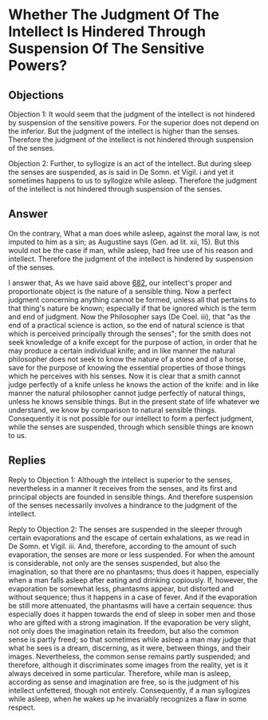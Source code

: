 # Whether The Judgment Of The Intellect Is Hindered Through Suspension Of The Sensitive Powers?

## Objections

Objection 1: It would seem that the judgment of the intellect is not hindered by suspension of the sensitive powers. For the superior does not depend on the inferior. But the judgment of the intellect is higher than the senses. Therefore the judgment of the intellect is not hindered through suspension of the senses.

Objection 2: Further, to syllogize is an act of the intellect. But during sleep the senses are suspended, as is said in De Somn. et Vigil. i and yet it sometimes happens to us to syllogize while asleep. Therefore the judgment of the intellect is not hindered through suspension of the senses.

## Answer

On the contrary, What a man does while asleep, against the moral law, is not imputed to him as a sin; as Augustine says (Gen. ad lit. xii, 15). But this would not be the case if man, while asleep, had free use of his reason and intellect. Therefore the judgment of the intellect is hindered by suspension of the senses.

I answer that, As we have said above [682](A[7]), our intellect's proper and proportionate object is the nature of a sensible thing. Now a perfect judgment concerning anything cannot be formed, unless all that pertains to that thing's nature be known; especially if that be ignored which is the term and end of judgment. Now the Philosopher says (De Coel. iii), that "as the end of a practical science is action, so the end of natural science is that which is perceived principally through the senses"; for the smith does not seek knowledge of a knife except for the purpose of action, in order that he may produce a certain individual knife; and in like manner the natural philosopher does not seek to know the nature of a stone and of a horse, save for the purpose of knowing the essential properties of those things which he perceives with his senses. Now it is clear that a smith cannot judge perfectly of a knife unless he knows the action of the knife: and in like manner the natural philosopher cannot judge perfectly of natural things, unless he knows sensible things. But in the present state of life whatever we understand, we know by comparison to natural sensible things. Consequently it is not possible for our intellect to form a perfect judgment, while the senses are suspended, through which sensible things are known to us.

## Replies

Reply to Objection 1: Although the intellect is superior to the senses, nevertheless in a manner it receives from the senses, and its first and principal objects are founded in sensible things. And therefore suspension of the senses necessarily involves a hindrance to the judgment of the intellect.

Reply to Objection 2: The senses are suspended in the sleeper through certain evaporations and the escape of certain exhalations, as we read in De Somn. et Vigil. iii. And, therefore, according to the amount of such evaporation, the senses are more or less suspended. For when the amount is considerable, not only are the senses suspended, but also the imagination, so that there are no phantasms; thus does it happen, especially when a man falls asleep after eating and drinking copiously. If, however, the evaporation be somewhat less, phantasms appear, but distorted and without sequence; thus it happens in a case of fever. And if the evaporation be still more attenuated, the phantasms will have a certain sequence: thus especially does it happen towards the end of sleep in sober men and those who are gifted with a strong imagination. If the evaporation be very slight, not only does the imagination retain its freedom, but also the common sense is partly freed; so that sometimes while asleep a man may judge that what he sees is a dream, discerning, as it were, between things, and their images. Nevertheless, the common sense remains partly suspended; and therefore, although it discriminates some images from the reality, yet is it always deceived in some particular. Therefore, while man is asleep, according as sense and imagination are free, so is the judgment of his intellect unfettered, though not entirely. Consequently, if a man syllogizes while asleep, when he wakes up he invariably recognizes a flaw in some respect.